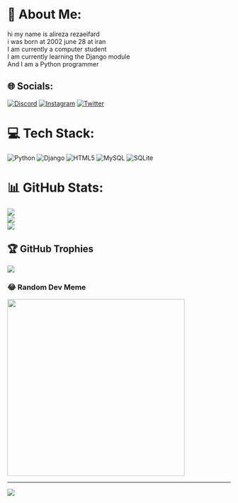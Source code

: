 # 💫 About Me:
hi my name is alireza rezaeifard <br>i was born at 2002 june 28 at iran <br>I am currently a computer student<br>I am currently learning the Django module<br>And I am a Python programmer


## 🌐 Socials:
[![Discord](https://img.shields.io/badge/Discord-%237289DA.svg?logo=discord&logoColor=white)](https://discord.gg/_pashmam) [![Instagram](https://img.shields.io/badge/Instagram-%23E4405F.svg?logo=Instagram&logoColor=white)](https://instagram.com/symphony______no9) [![Twitter](https://img.shields.io/badge/Twitter-%231DA1F2.svg?logo=Twitter&logoColor=white)](https://twitter.com/unknown______81) 

# 💻 Tech Stack:
![Python](https://img.shields.io/badge/python-3670A0?style=for-the-badge&logo=python&logoColor=ffdd54) ![Django](https://img.shields.io/badge/django-%23092E20.svg?style=for-the-badge&logo=django&logoColor=white) ![HTML5](https://img.shields.io/badge/html5-%23E34F26.svg?style=for-the-badge&logo=html5&logoColor=white) ![MySQL](https://img.shields.io/badge/mysql-%2300000f.svg?style=for-the-badge&logo=mysql&logoColor=white) ![SQLite](https://img.shields.io/badge/sqlite-%2307405e.svg?style=for-the-badge&logo=sqlite&logoColor=white)
# 📊 GitHub Stats:
![](https://github-readme-stats.vercel.app/api?username=alireza-rezaeifard&theme=dark&hide_border=false&include_all_commits=true&count_private=false)<br/>
![](https://github-readme-streak-stats.herokuapp.com/?user=alireza-rezaeifard&theme=dark&hide_border=false)<br/>
![](https://github-readme-stats.vercel.app/api/top-langs/?username=alireza-rezaeifard&theme=dark&hide_border=false&include_all_commits=true&count_private=false&layout=compact)

## 🏆 GitHub Trophies
![](https://github-profile-trophy.vercel.app/?username=alireza-rezaeifard&theme=radical&no-frame=false&no-bg=false&margin-w=4)

### 😂 Random Dev Meme
<img src='https://randommeme-five.vercel.app/' style="height: 400px;"/>

---
[![](https://visitcount.itsvg.in/api?id=alireza-rezaeifard&icon=0&color=0)](https://visitcount.itsvg.in)

<!-- Proudly created with GPRM ( https://gprm.itsvg.in ) -->
